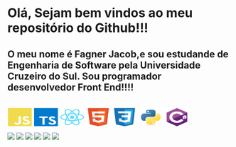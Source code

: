 
<h1>Olá, Sejam bem vindos ao meu repositório do Github!!!</h1>
<h2>O meu nome é Fagner Jacob,e sou estudande de Engenharia de Software pela Universidade Cruzeiro do Sul.
Sou programador desenvolvedor Front End!!!!</h2>
<div style="display: inline_block"><br>
  <img align="center" alt="Fagner-Js" height="42" width="55" src="https://raw.githubusercontent.com/devicons/devicon/master/icons/javascript/javascript-plain.svg">
  <img align="center" alt="Fagner-Ts" height="42" width="55" src="https://raw.githubusercontent.com/devicons/devicon/master/icons/typescript/typescript-plain.svg">
  <img align="center" alt="Fagner-React" height="42" width="55" src="https://raw.githubusercontent.com/devicons/devicon/master/icons/react/react-original.svg">
  <img align="center" alt="Fagner-HTML" height="42" width="55" src="https://raw.githubusercontent.com/devicons/devicon/master/icons/html5/html5-original.svg">
  <img align="center" alt="Fagner-CSS" height="42" width="55" src="https://raw.githubusercontent.com/devicons/devicon/master/icons/css3/css3-original.svg">
  <img align="center" alt="Fagner-Python" height="42" width="55" src="https://raw.githubusercontent.com/devicons/devicon/master/icons/python/python-original.svg">
  <img align="center" alt="Fagner-Csharp" height="42" width="55" src="https://raw.githubusercontent.com/devicons/devicon/master/icons/csharp/csharp-original.svg">
</div>
  <P></P>
  <P></P>
<div> 
  
  <a href="https://www.youtube.com/@fagnerjacobmatosdiariodeum4780/featured" target="_blank"><img src="https://img.shields.io/badge/YouTube-FF0000?style=for-the-badge&logo=youtube&logoColor=white" target="_blank"></a>
  <a href="https://instagram.com/fagner_jacob/" target="_blank"><img src="https://img.shields.io/badge/-Instagram-%23E4405F?style=for-the-badge&logo=instagram&logoColor=white" target="_blank"></a>
 	<a href="https://www.twitch.tv/fag87" target="_blank"><img src="https://img.shields.io/badge/Twitch-9146FF?style=for-the-badge&logo=twitch&logoColor=white" target="_blank"></a>
  <a href = "mailto:onishi.fagner@gmail.com"><img src="https://img.shields.io/badge/-Gmail-%23333?style=for-the-badge&logo=gmail&logoColor=white" target="_blank"></a>
  <a href="https://www.linkedin.com/in/fagnerjacob/" target="_blank"><img src="https://img.shields.io/badge/-LinkedIn-%230077B5?style=for-the-badge&logo=linkedin&logoColor=white" target="_blank"></a> 
  	<a href="IMG_E8075" target="_blank"><img src="	https://img.shields.io/badge/GitHub-100000?style=for-the-badge&logo=github&logoColor=white" target="_blank"></a>
